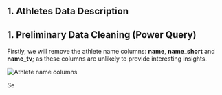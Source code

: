## 1. Athletes Data Description







## 1. Preliminary Data Cleaning (Power Query)
Firstly, we will remove the athlete name columns: **name**, **name_short** and **name_tv**; as these columns are unlikely to provide interesting insights.

![Athlete name columns](.Images/1.PNG)

Se